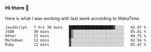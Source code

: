 ### Hi there 👋

Here is what I was working with last week according to WakaTime. 
<!--START_SECTION:waka-->
```text
JavaScript   7 hrs 30 mins   ████████████████████▓░░░░   82.97 % 
JSON         30 mins         █▒░░░░░░░░░░░░░░░░░░░░░░░   05.61 % 
Other        25 mins         █▒░░░░░░░░░░░░░░░░░░░░░░░   04.75 % 
Markdown     13 mins         ▓░░░░░░░░░░░░░░░░░░░░░░░░   02.56 % 
Ruby         13 mins         ▓░░░░░░░░░░░░░░░░░░░░░░░░   02.42 % 
```
<!--END_SECTION:waka-->

<!--
**keithort/keithort** is a ✨ _special_ ✨ repository because its `README.md` (this file) appears on your GitHub profile.

Here are some ideas to get you started:

- 🔭 I’m currently working on ...
- 🌱 I’m currently learning ...
- 👯 I’m looking to collaborate on ...
- 🤔 I’m looking for help with ...
- 💬 Ask me about ...
- 📫 How to reach me: ...
- 😄 Pronouns: ...
- ⚡ Fun fact: ...
-->
